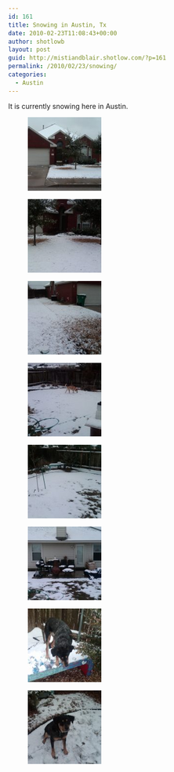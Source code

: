 ```yaml
---
id: 161
title: Snowing in Austin, Tx
date: 2010-02-23T11:08:43+00:00
author: shotlowb
layout: post
guid: http://mistiandblair.shotlow.com/?p=161
permalink: /2010/02/23/snowing/
categories:
  - Austin
---
```

It is currently snowing here in Austin.
  


<div id='gallery-6' class='gallery galleryid-161 gallery-columns-3 gallery-size-thumbnail'>
  <figure class='gallery-item'> 
  
  <div class='gallery-icon landscape'>
    <a href='/vendor/uploads/2010/02/IMG00019-20100223-1404-e1282613726653.jpg'><img width="150" height="150" src="/vendor/uploads/2010/02/IMG00019-20100223-1404-e1282613726653-150x150.jpg" class="attachment-thumbnail size-thumbnail" alt="Front of House" /></a>
  </div></figure><figure class='gallery-item'> 
  
  <div class='gallery-icon portrait'>
    <a href='/vendor/uploads/2010/02/IMG00020-20100223-1404-e1282613657669.jpg'><img width="150" height="150" src="/vendor/uploads/2010/02/IMG00020-20100223-1404-e1282613657669-150x150.jpg" class="attachment-thumbnail size-thumbnail" alt="Looking at front door" /></a>
  </div></figure><figure class='gallery-item'> 
  
  <div class='gallery-icon landscape'>
    <a href='/vendor/uploads/2010/02/IMG00021-20100223-1405-e1282613643426.jpg'><img width="150" height="150" src="/vendor/uploads/2010/02/IMG00021-20100223-1405-e1282613643426-150x150.jpg" class="attachment-thumbnail size-thumbnail" alt="IMG00021-20100223-1405" /></a>
  </div></figure><figure class='gallery-item'> 
  
  <div class='gallery-icon portrait'>
    <a href='/vendor/uploads/2010/02/IMG00022-20100223-1407-e1282613629870.jpg'><img width="150" height="150" src="/vendor/uploads/2010/02/IMG00022-20100223-1407-e1282613629870-150x150.jpg" class="attachment-thumbnail size-thumbnail" alt="IMG00022-20100223-1407" /></a>
  </div></figure><figure class='gallery-item'> 
  
  <div class='gallery-icon landscape'>
    <a href='/vendor/uploads/2010/02/IMG00023-20100223-1407-e1282613613259.jpg'><img width="150" height="150" src="/vendor/uploads/2010/02/IMG00023-20100223-1407-e1282613613259-150x150.jpg" class="attachment-thumbnail size-thumbnail" alt="IMG00023-20100223-1407" /></a>
  </div></figure><figure class='gallery-item'> 
  
  <div class='gallery-icon landscape'>
    <a href='/vendor/uploads/2010/02/IMG00024-20100223-1408-e1282613594192.jpg'><img width="150" height="150" src="/vendor/uploads/2010/02/IMG00024-20100223-1408-e1282613594192-150x150.jpg" class="attachment-thumbnail size-thumbnail" alt="IMG00024-20100223-1408" /></a>
  </div></figure><figure class='gallery-item'> 
  
  <div class='gallery-icon landscape'>
    <a href='/vendor/uploads/2010/02/IMG00025-20100223-1425-e1282613574799.jpg'><img width="150" height="150" src="/vendor/uploads/2010/02/IMG00025-20100223-1425-e1282613574799-150x150.jpg" class="attachment-thumbnail size-thumbnail" alt="IMG00025-20100223-1425" /></a>
  </div></figure><figure class='gallery-item'> 
  
  <div class='gallery-icon landscape'>
    <a href='/vendor/uploads/2010/02/IMG00026-20100223-1425-e1282613552652.jpg'><img width="150" height="150" src="/vendor/uploads/2010/02/IMG00026-20100223-1425-e1282613552652-150x150.jpg" class="attachment-thumbnail size-thumbnail" alt="IMG00026-20100223-1425" /></a>
  </div></figure>
</div>